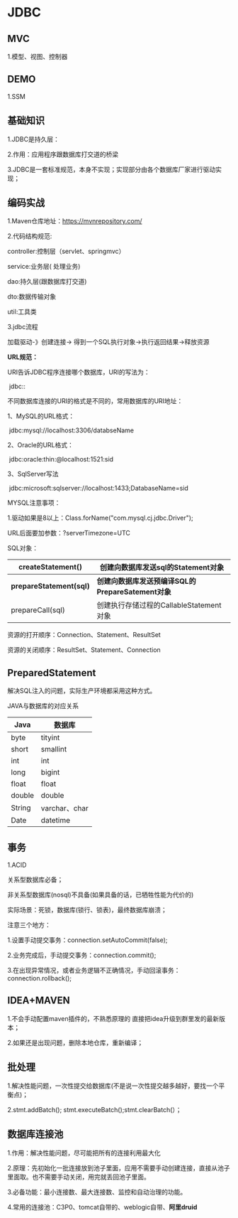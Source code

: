 # JDBC

## MVC

1.模型、视图、控制器



## DEMO

1.SSM

 

## 基础知识

1.JDBC是持久层：

2.作用：应用程序跟数据库打交道的桥梁

3.JDBC是一套标准规范，本身不实现；实现部分由各个数据库厂家进行驱动实现；



## 编码实战

1.Maven仓库地址：https://mvnrepository.com/

2.代码结构规范:

   controller:控制层（servlet、springmvc）

   service:业务层( 处理业务)

  dao:持久层(跟数据库打交道)

   dto:数据传输对象

  util:工具类

   

3.jdbc流程

   加载驱动-》创建连接->  得到一个SQL执行对象->执行返回结果->释放资源

  **URL规范：**

URI告诉JDBC程序连接哪个数据库，URI的写法为：

​     jdbc:<subprotocol>:<subname>

 

不同数据库连接的URI的格式是不同的，常用数据库的URI地址：

1、MySQL的URL格式：

​     jdbc:mysql://localhost:3306/databseName

2、Oracle的URL格式：

​     jdbc:oracle:thin:@localhost:1521:sid

3、SqlServer写法

​     jdbc:microsoft:sqlserver://localhost:1433;DatabaseName=sid



MYSQL注意事项：

1.驱动如果是8以上：Class.forName("com.mysql.cj.jdbc.Driver");

   URL后面要加参数：?serverTimezone=UTC

SQL对象：

| **createStatement()**     | 创建向数据库发送sql的Statement对象                 |
| ------------------------- | -------------------------------------------------- |
| **prepareStatement(sql)** | **创建向数据库发送预编译SQL的PrepareSatement对象** |
| prepareCall(sql)          | 创建执行存储过程的CallableStatement对象            |



资源的打开顺序：Connection、Statement、ResultSet

资源的关闭顺序：ResultSet、Statement、Connection



## PreparedStatement

解决SQL注入的问题，实际生产环境都采用这种方式。





JAVA与数据库的对应关系

| **Java** | **数据库**    |
| -------- | ------------- |
| byte     | tityint       |
| short    | smallint      |
| int      | int           |
| long     | bigint        |
| float    | float         |
| double   | double        |
| String   | varchar、char |
| Date     | datetime      |



## 事务

1.ACID

关系型数据库必备；

非关系型数据库(nosql)不具备(如果具备的话，已牺牲性能为代价的)



实际场景：死锁，数据库(锁行、锁表)，最终数据库崩溃；



注意三个地方：

1.设置手动提交事务：connection.setAutoCommit(false);

2.业务完成后，手动提交事务：connection.commit();

3.在出现异常情况，或者业务逻辑不正确情况，手动回滚事务：connection.rollback();



## IDEA+MAVEN

1.不会手动配置maven插件的，不熟悉原理的  直接把idea升级到群里发的最新版本；

2.如果还是出现问题，删除本地仓库，重新编译；



## 批处理

1.解决性能问题，一次性提交给数据库(不是说一次性提交越多越好，要找一个平衡点)；

2.stmt.addBatch();   stmt.executeBatch();stmt.clearBatch(）；



## 数据库连接池

1.作用：解决性能问题，尽可能把所有的连接利用最大化

2.原理：先初始化一批连接放到池子里面，应用不需要手动创建连接，直接从池子里面取。也不需要手动关闭，用完就丢回池子里面。

3.必备功能：最小连接数、最大连接数、监控和自动治理的功能。

4.常用的连接池：C3P0、tomcat自带的、weblogic自带、**阿里druid**

